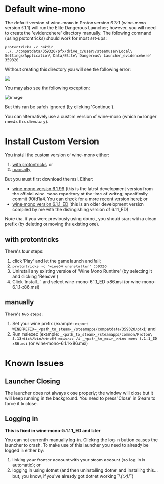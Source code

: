 # Default wine-mono
The default version of wine-mono in Proton version 6.3-1 (wine-mono version 6.1.1) will run the Elite Dangerous Launcher; however, you will need to create the 'evidencehere' directory manually. The following command (using protontricks) should work for most set-ups:

`protontricks -c 'mkdir ../../compatdata/359320/pfx/drive_c/users/steamuser/Local\ Settings/Application\ Data/Elite\ Dangerous\ Launcher_evidencehere' 359320`

Without creating this directory you will see the following error:

![](https://user-images.githubusercontent.com/8346438/112704443-b7168880-8eee-11eb-8bc3-d32c7e7c964c.png)

You may also see the following exception:

![image](https://user-images.githubusercontent.com/8346438/113377991-956f4280-93c1-11eb-857b-3cd1e2f08065.png)

But this can be safely ignored (by clicking 'Continue').

You can alternatively use a custom version of wine-mono (which no longer needs this directory).

# Install Custom Version
You install the custom version of wine-mono either:
1. [with protontricks](#with-protontricks); or
2. [manually](#manually)

But you must first download the msi. Either:
- [wine-mono version 6.1.99](https://github.com/madewokherd/wine-mono/suites/2561635479/artifacts/55812061) (this is the latest development version from the official wine-mono repository at the time of writing; specifically commit 90fd1a4. You can check for a more recent version [here](https://github.com/madewokherd/wine-mono/actions)); or
- [wine-mono version 6.1.1_ED](https://github.com/redmcg/wine-mono/releases/download/wine-mono-6.1.1_ED/wine-mono-6.1.1_ED-x86.msi) (this is an older development version compiled by me with the distingishing version of 6.1.1_ED)

Note that if you were previously using dotnet, you should start with a clean prefix (by deleting or moving the existing one).

## with protontricks
There's four steps:
1. click 'Play' and let the game launch and fail;
2. `protontricks -c 'wine64 uninstaller' 359320`
3. Uninstall any existing version of 'Wine Mono Runtime' (by selecting it and clicking 'Remove')
4. Click 'Install...' and select wine-mono-6.1.1_ED-x86.msi (or wine-mono-6.1.1-x86.msi)

## manually
There's two steps:
1. Set your wine prefix (example: `export WINEPREFIX=_<path_to_steam>_/steamapps/compatdata/359320/pfx`); and
2. Run msiexec (example: `_<path_to_steam>_/steamapps/common/Proton\ 5.13/dist/bin/wine64 msiexec /i _<path_to_msi>_/wine-mono-6.1.1_ED-x86.msi` (or wine-mono-6.1.1-x86.msi)

# Known Issues
## Launcher Closing
The launcher does not always close properly; the window will close but it will keep running in the background. You need to press 'Close' in Steam to force it to close.

## Logging in
**This is fixed in wine-mono-5.1.1.1_ED and later**

You can not currently manually log-in. Clicking the log-in button causes the launcher to crash. To make use of this launcher you need to already be logged in either by:
1. linking your frontier account with your steam account (so log-in is automatic); or
2. logging in using dotnet (and then uninstalling dotnet and installing this... but, you know, if you've already got dotnet working ¯\\_(ツ)_/¯)